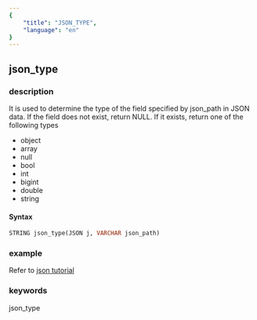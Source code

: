 ```yaml
---
{
    "title": "JSON_TYPE",
    "language": "en"
}
---
```


<!-- 
Licensed to the Apache Software Foundation (ASF) under one
or more contributor license agreements.  See the NOTICE file
distributed with this work for additional information
regarding copyright ownership.  The ASF licenses this file
to you under the Apache License, Version 2.0 (the
"License"); you may not use this file except in compliance
with the License.  You may obtain a copy of the License at

  http://www.apache.org/licenses/LICENSE-2.0

Unless required by applicable law or agreed to in writing,
software distributed under the License is distributed on an
"AS IS" BASIS, WITHOUT WARRANTIES OR CONDITIONS OF ANY
KIND, either express or implied.  See the License for the
specific language governing permissions and limitations
under the License.
-->

## json_type

### description

It is used to determine the type of the field specified by json_path in JSON data. If the field does not exist, return NULL. If it exists, return one of the following types

- object
- array
- null
- bool
- int
- bigint
- double
- string

#### Syntax

```sql
STRING json_type(JSON j, VARCHAR json_path)
```

### example

Refer to [json tutorial](../../sql-reference/Data-Types/JSON.md)

### keywords

json_type

